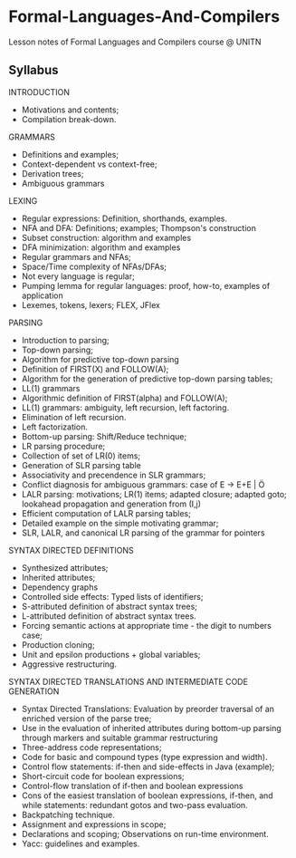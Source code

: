Formal-Languages-And-Compilers
==============================

Lesson notes of Formal Languages and Compilers course @ UNITN

Syllabus
--------

INTRODUCTION
* Motivations and contents;
* Compilation break-down.

GRAMMARS
* Definitions and examples;
* Context-dependent vs context-free;
* Derivation trees;
* Ambiguous grammars

LEXING
* Regular expressions: Definition, shorthands, examples.
* NFA and DFA: Definitions; examples; Thompson's construction
* Subset construction: algorithm and examples
* DFA minimization: algorithm and examples
* Regular grammars and NFAs;
* Space/Time complexity of NFAs/DFAs;
* Not every language is regular;
* Pumping lemma for regular languages: proof, how-to, examples of application
* Lexemes, tokens, lexers; FLEX, JFlex

PARSING
* Introduction to parsing;
* Top-down parsing;
* Algorithm for predictive top-down parsing
* Definition of FIRST(X) and FOLLOW(A);
* Algorithm for the generation of predictive top-down parsing tables;
* LL(1) grammars
* Algorithmic definition of FIRST(alpha) and FOLLOW(A);
* LL(1) grammars: ambiguity, left recursion, left factoring.
* Elimination of left recursion.
* Left factorization.
* Bottom-up parsing: Shift/Reduce technique;
* LR parsing procedure;
* Collection of set of LR(0) items;
* Generation of SLR parsing table
* Associativity and precendence in SLR grammars;
* Conflict diagnosis for ambiguous grammars: case of E -> E+E | Ö
* LALR parsing: motivations; LR(1) items; adapted closure; adapted goto; lookahead propagation and generation from (I,j)
* Efficient computation of LALR parsing tables;
* Detailed example on the simple motivating grammar;
* SLR, LALR, and canonical LR parsing of the grammar for pointers

SYNTAX DIRECTED DEFINITIONS
* Synthesized attributes;
* Inherited attributes;
* Dependency graphs
* Controlled side effects: Typed lists of identifiers;
* S-attributed definition of abstract syntax trees;
* L-attributed definition of abstract syntax trees.
* Forcing semantic actions at appropriate time - the digit to numbers case;
* Production cloning;
* Unit and epsilon productions + global variables;
* Aggressive restructuring.

SYNTAX DIRECTED TRANSLATIONS AND INTERMEDIATE CODE GENERATION
* Syntax Directed Translations: Evaluation by preorder traversal of an enriched version of the parse tree;
* Use in the evaluation of inherited attributes during bottom-up parsing through markers and suitable grammar restructuring
* Three-address code representations;
* Code for basic and compound types (type expression and width).
* Control flow statements: if-then and side-effects in Java (example);
* Short-circuit code for boolean expressions;
* Control-flow translation of if-then and boolean expressions
* Cons of the easiest translation of boolean expressions, if-then, and while statements: redundant gotos and two-pass evaluation.
* Backpatching technique.
* Assignment and expressions in scope;
* Declarations and scoping; Observations on run-time environment.
* Yacc: guidelines and examples.
